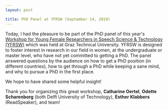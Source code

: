 ```yaml
---
layout: post

title: PhD Panel at YFRSW (September 14, 2019)
---
```

Today, I had the pleasure to be part of the PhD panel of this year's
<a href="https://sites.google.com/view/yfrsw-2019/home" target="_blank" rel="noopener">Workshop for Young Female Researchers in Speech Science &amp; Technology (YFRSW)</a> which was held at Graz Technical University.
YFRSW is designed to foster interest in research in our field in women, at the undergraduate or master level, 
who have not yet committed to getting a PhD.
The panel answered questions by the audience on how to get a PhD position (in different countries), how to get through a PhD 
while keeping a sane mind, and why to pursue a PhD in the first place.

We hope to have shared some helpful insight!

Thank you for organizing this great workshop, 
<strong>Catharine Oertel</strong>, <strong>Odette Scharenborg</strong> (both Delft University of Technology), 
<strong>Esther Klabbers</strong> (ReadSpeaker), and team!
